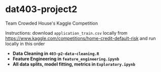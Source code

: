 # dat403-project2
Team Crowded House's Kaggle Competition

Instructions: download `application_train.csv` locally from https://www.kaggle.com/competitions/home-credit-default-risk and run locally in this order
- **Data Cleaning in `403-p2-data-cleaning.R`**
- **Feature Engineering in `feature_engineering.ipynb`**
- **All data splits, model fitting, metrics in `Exploratory.ipynb`**
